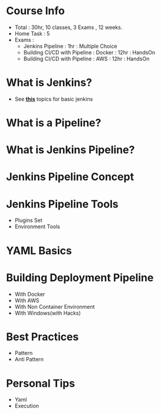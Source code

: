 # Course Info
- Total : 30hr, 10 classes, 3 Exams , 12 weeks.
- Home Task : 5
- Exams :
    - Jenkins Pipeline : 1hr : Multiple Choice
    - Building CI/CD with Pipeline : Docker :  12hr : HandsOn
    - Building CI/CD with Pipeline : AWS : 12hr : HandsOn
    
# What is Jenkins? 
- See [**this**]() topics for basic jenkins 

# What is a Pipeline?

# What is Jenkins Pipeline? 

# Jenkins Pipeline Concept 

# Jenkins Pipeline Tools 
- Plugins Set
- Environment Tools

# YAML Basics

# Building Deployment Pipeline 
- With Docker 
- With AWS
- With Non Container Environment 
- With Windows(with Hacks)

# Best Practices 
- Pattern
- Anti Pattern 

# Personal Tips 
- Yaml
- Execution

